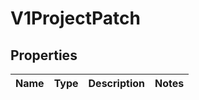 # V1ProjectPatch

## Properties
Name | Type | Description | Notes
------------ | ------------- | ------------- | -------------
